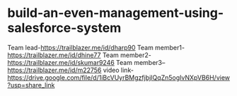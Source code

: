 # build-an-even-management-using-salesforce-system
Team lead-https://trailblazer.me/id/dharp90
Team member1-https://trailblazer.me/id/dhine77
Team member2-https://trailblazer.me/id/skumar9246
Team member3–https://trailblazer.me/id/m22756
video link-https://drive.google.com/file/d/1iBcVUyrBMgzfjbjIQqZn5ogIvNXpVB6H/view?usp=share_link
